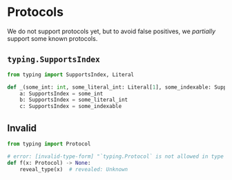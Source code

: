 # Protocols

We do not support protocols yet, but to avoid false positives, we *partially* support some known
protocols.

## `typing.SupportsIndex`

```py
from typing import SupportsIndex, Literal

def _(some_int: int, some_literal_int: Literal[1], some_indexable: SupportsIndex):
    a: SupportsIndex = some_int
    b: SupportsIndex = some_literal_int
    c: SupportsIndex = some_indexable
```

## Invalid

```py
from typing import Protocol

# error: [invalid-type-form] "`typing.Protocol` is not allowed in type expressions"
def f(x: Protocol) -> None:
    reveal_type(x)  # revealed: Unknown
```

